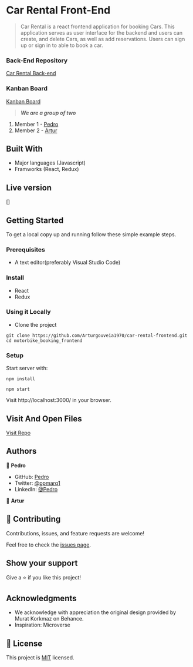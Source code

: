 # Car Rental Front-End

> Car Rental is a react frontend application for booking Cars. This application serves as user interface for the backend and users can create, and delete Cars, as well as add reservations. Users can sign up or sign in to able to book a car.

### Back-End Repository

[Car Rental Back-end](https://github.com/Arturgouveia1970/car-rental-backend.git)

### Kanban Board
[Kanban Board]()

> ***We are a group of two***
1. Member 1 - [Pedro](https://github.com/ppmarq1)
2. Member 2 - [Artur](https://github.com/Arturgouveia1970)


## Built With

- Major languages (Javascript)
- Framworks (React, Redux)

## Live version

[]

## Getting Started

To get a local copy up and running follow these simple example steps.

### Prerequisites
- A text editor(preferably Visual Studio Code)

### Install
- React
- Redux

### Using it Locally

- Clone the project
```
git clone https://github.com/Arturgouveia1970/car-rental-frontend.git
cd motorbike_booking_frontend
```

### Setup

Start server with:

```
npm install
```
```
npm start
```

Visit http://localhost:3000/ in your browser.

## Visit And Open Files

[Visit Repo](https://github.com/Arturgouveia1970/car-rental-frontend.git)


## Authors


👤 **Pedro**

- GitHub: [Pedro](https://github.com/ppmarq1)
- Twitter: [@ppmarq1](https://twitter.com/ppmarq1)
- LinkedIn: [@Pedro](https://br.linkedin.com/in/pedroalmeidamarques/)

👤 **Artur**


## 🤝 Contributing

Contributions, issues, and feature requests are welcome!

Feel free to check the [issues page](https://github.com/Arturgouveia1970/car-rental-frontend/issues).

## Show your support

Give a ⭐️ if you like this project!

## Acknowledgments
-  We acknowledge with appreciation the original design provided by Murat Korkmaz on Behance.
- Inspiration: Microverse

## 📝 License

This project is [MIT](./LICENSE.md) licensed.
